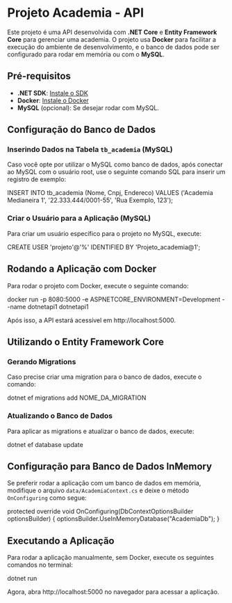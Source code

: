 # Projeto Academia - API

Este projeto é uma API desenvolvida com **.NET Core** e **Entity Framework Core** para gerenciar uma academia. O projeto usa **Docker** para facilitar a execução do ambiente de desenvolvimento, e o banco de dados pode ser configurado para rodar em memória ou com o **MySQL**.

## Pré-requisitos

- **.NET SDK**: [Instale o SDK](https://dotnet.microsoft.com/download)
- **Docker**: [Instale o Docker](https://www.docker.com/get-started)
- **MySQL** (opcional): Se desejar rodar com MySQL.

## Configuração do Banco de Dados

### Inserindo Dados na Tabela `tb_academia` (MySQL)

Caso você opte por utilizar o MySQL como banco de dados, após conectar ao MySQL com o usuário root, use o seguinte comando SQL para inserir um registro de exemplo:

INSERT INTO tb_academia (Nome, Cnpj, Endereco)
VALUES ('Academia Medianeira 1', '22.333.444/0001-55', 'Rua Exemplo, 123');

### Criar o Usuário para a Aplicação (MySQL)

Para criar um usuário específico para o projeto no MySQL, execute:

CREATE USER 'projeto'@'%' IDENTIFIED BY 'Projeto_academia@1';

## Rodando a Aplicação com Docker

Para rodar o projeto com Docker, execute o seguinte comando:

docker run -p 8080:5000 -e ASPNETCORE_ENVIRONMENT=Development --name dotnetapi1 dotnetapi1

Após isso, a API estará acessível em http://localhost:5000.

## Utilizando o Entity Framework Core

### Gerando Migrations

Caso precise criar uma migration para o banco de dados, execute o comando:

dotnet ef migrations add NOME_DA_MIGRATION

### Atualizando o Banco de Dados

Para aplicar as migrations e atualizar o banco de dados, execute:

dotnet ef database update

## Configuração para Banco de Dados InMemory

Se preferir rodar a aplicação com um banco de dados em memória, modifique o arquivo `data/AcademiaContext.cs` e deixe o método `OnConfiguring` como segue:

protected override void OnConfiguring(DbContextOptionsBuilder optionsBuilder)
{
    optionsBuilder.UseInMemoryDatabase("AcademiaDb");
}

## Executando a Aplicação

Para rodar a aplicação manualmente, sem Docker, execute os seguintes comandos no terminal:

dotnet run

Agora, abra http://localhost:5000 no navegador para acessar a aplicação.